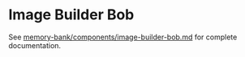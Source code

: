# Image Builder Bob

See [memory-bank/components/image-builder-bob.md](../../memory-bank/components/image-builder-bob.md) for complete documentation.
